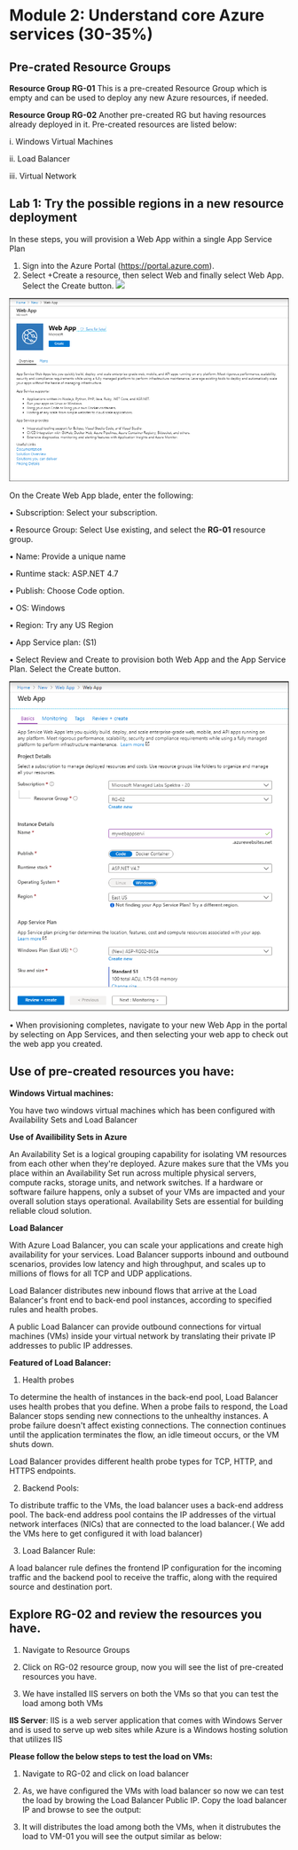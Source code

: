 # Module 2: Understand core Azure services (30-35%) 

## Pre-crated Resource Groups

**Resource Group RG-01**
This is a pre-created Resource Group which is empty and can be used to deploy any new Azure resources, if needed.

**Resource Group RG-02**
Another pre-created RG but having resources already deployed in it. Pre-created resources are listed below:

i. Windows Virtual Machines

ii. Load Balancer

iii. Virtual Network

## Lab 1: Try the possible regions in a new resource deployment

In these steps, you will provision a Web App within a single App Service Plan

1.	Sign into the Azure Portal (https://portal.azure.com).
2.	Select +Create a resource, then select Web and finally select Web App. Select the Create button.
![](images/work.png)

![](images/webapp1.png)

On the Create Web App blade, enter the following:

•	Subscription: Select your subscription.

•	Resource Group: Select Use existing, and select the **RG-01** resource group.

•	Name: Provide a unique name

•	Runtime stack: ASP.NET 4.7

•	Publish: Choose Code option.

•	OS: Windows

•	Region: Try any US Region

•	App Service plan: (S1)

•	Select Review and Create to provision both Web App and the App Service Plan. Select the Create button.

![](images/webappcreatebasic.png)

•	When provisioning completes, navigate to your new Web App in the portal by selecting on App Services, and then selecting your web app to check out the web app you created. 


## Use of pre-created resources you have:

**Windows Virtual machines:**

You have two windows virtual machines which has been configured with Availability Sets and Load Balancer

**Use of Availibility Sets in Azure**

An Availability Set is a logical grouping capability for isolating VM resources from each other when they're deployed. Azure makes sure that the VMs you place within an Availability Set run across multiple physical servers, compute racks, storage units, and network switches. If a hardware or software failure happens, only a subset of your VMs are impacted and your overall solution stays operational. Availability Sets are essential for building reliable cloud solution.

**Load Balancer**

With Azure Load Balancer, you can scale your applications and create high availability for your services. Load Balancer supports inbound and outbound scenarios, provides low latency and high throughput, and scales up to millions of flows for all TCP and UDP applications.

Load Balancer distributes new inbound flows that arrive at the Load Balancer's front end to back-end pool instances, according to specified rules and health probes.

A public Load Balancer can provide outbound connections for virtual machines (VMs) inside your virtual network by translating their private IP addresses to public IP addresses.

**Featured of Load Balancer:**

1. Health probes

To determine the health of instances in the back-end pool, Load Balancer uses health probes that you define. When a probe fails to respond, the Load Balancer stops sending new connections to the unhealthy instances. A probe failure doesn't affect existing connections. The connection continues until the application terminates the flow, an idle timeout occurs, or the VM shuts down.

Load Balancer provides different health probe types for TCP, HTTP, and HTTPS endpoints. 

2. Backend Pools:

To distribute traffic to the VMs, the load balancer uses a back-end address pool. The back-end address pool contains the IP addresses of the virtual network interfaces (NICs) that are connected to the load balancer.( We add the VMs here to get configured it with load balancer)

3. Load Balancer Rule:

A load balancer rule defines the frontend IP configuration for the incoming traffic and the backend pool to receive the traffic, along with the required source and destination port.

## Explore RG-02 and review the resources you have. 

1. Navigate to Resource Groups

2. Click on RG-02 resource group, now you will see the list of pre-created resources you have. 

3. We have installed IIS servers on both the VMs so that you can test the load among both VMs

**IIS Server**: 
IIS is a web server application that comes with Windows Server and is used to serve up web sites while Azure is a Windows hosting solution that utilizes IIS

**Please follow the below steps to test the load on VMs:**

1. Navigate to RG-02 and click on load balancer


2. As, we have configured the VMs with load balancer so now we can test the load by browing the Load Balancer Public IP. Copy the load balancer IP and browse to see the output:

3. It will distributes the load among both the VMs, when it distrubutes the load to VM-01 you will see the output similar as below:












